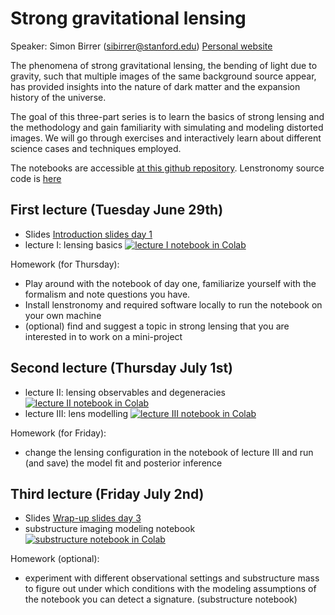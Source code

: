 # Strong gravitational lensing

Speaker: Simon Birrer (sibirrer@stanford.edu)
[Personal website](https://sibirrer.github.io)


The phenomena of strong gravitational lensing, the bending of light due to gravity, such that multiple images of the same background source appear, has provided insights into the nature of dark matter and the expansion history of the universe.

The goal of this three-part series is to learn the basics of strong lensing and the methodology and gain familiarity with simulating and modeling distorted images. We will go through exercises and interactively learn about different science cases and techniques employed.

The notebooks are accessible [at this github repository](https://github.com/sibirrer/strong_lensing_lectures).
Lenstronomy source code is [here](https://github.com/sibirrer/lenstronomy)

## First lecture (Tuesday June 29th)

- Slides [Introduction slides day 1](https://drive.google.com/file/d/1-tAjqBo40p1CrwfP75MlRUQyniuaRaIf/view?usp=sharing)
- lecture I: lensing basics [![lecture I notebook in Colab](https://colab.research.google.com/assets/colab-badge.svg)](https://colab.research.google.com/github/sibirrer/strong_lensing_lectures/blob/main/Lectures/lensing_basics_I.ipynb)

Homework (for Thursday):
- Play around with the notebook of day one, familiarize yourself with the formalism and note questions you have. 
- Install lenstronomy and required software locally to run the notebook on your own machine
- (optional) find and suggest a topic in strong lensing that you are interested in to work on a mini-project


## Second lecture (Thursday July 1st)

- lecture II: lensing observables and degeneracies [![lecture II notebook in Colab](https://colab.research.google.com/assets/colab-badge.svg)](https://colab.research.google.com/github/sibirrer/strong_lensing_lectures/blob/main/Lectures/lensing_observables_II.ipynb)
- lecture III: lens modelling [![lecture III notebook in Colab](https://colab.research.google.com/assets/colab-badge.svg)](https://colab.research.google.com/github/sibirrer/strong_lensing_lectures/blob/main/Lectures/einstein_ring_III.ipynb)

Homework (for Friday):
- change the lensing configuration in the notebook of lecture III and run (and save) the model fit and posterior inference


## Third lecture (Friday July 2nd)

- Slides [Wrap-up slides day 3](https://drive.google.com/file/d/1QiaUxOj3fcIkm6aQJrbh82igRZtrDQy5/view?usp=sharing)
- substructure imaging modeling notebook [![substructure notebook in Colab](https://colab.research.google.com/assets/colab-badge.svg)](https://colab.research.google.com/github/sibirrer/strong_lensing_lectures/blob/main/Examples/substructure_imaging.ipynb)


Homework (optional):
- experiment with different observational settings and substructure mass to figure out under which conditions with the modeling assumptions of the notebook you can detect a signature. (substructure notebook)